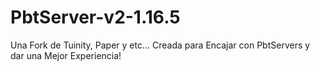 # PbtServer-v2-1.16.5
Una Fork de Tuinity, Paper y etc... Creada para Encajar con PbtServers y dar una Mejor Experiencia!